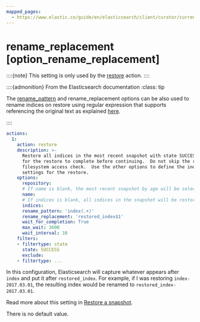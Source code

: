 ```yaml
---
mapped_pages:
  - https://www.elastic.co/guide/en/elasticsearch/client/curator/current/option_rename_replacement.html
---
```


# rename_replacement [option_rename_replacement]

::::{note}
This setting is only used by the [restore](/reference/restore.md) action.
::::


::::{admonition} From the Elasticsearch documentation
:class: tip

The [rename_pattern](/reference/option_rename_pattern.md) and rename_replacement options can be also used to rename indices on restore using regular expression that supports referencing the original text as explained [here](http://docs.oracle.com/javase/6/docs/api/java/util/regex/Matcher.md#appendReplacement(java.lang.StringBuffer,%20java.lang.String)).

::::


```yaml
actions:
  1:
    action: restore
    description: >-
      Restore all indices in the most recent snapshot with state SUCCESS.  Wait
      for the restore to complete before continuing.  Do not skip the repository
      filesystem access check.  Use the other options to define the index/shard
      settings for the restore.
    options:
      repository:
      # If name is blank, the most recent snapshot by age will be selected
      name:
      # If indices is blank, all indices in the snapshot will be restored
      indices:
      rename_pattern: 'index(.+)'
      rename_replacement: 'restored_index$1'
      wait_for_completion: True
      max_wait: 3600
      wait_interval: 10
    filters:
    - filtertype: state
      state: SUCCESS
      exclude:
    - filtertype: ...
```

In this configuration, Elasticsearch will capture whatever appears after `index` and put it after `restored_index`.  For example, if I was restoring `index-2017.03.01`, the resulting index would be renamed to `restored_index-2017.03.01`.

Read more about this setting in [Restore a snapshot](docs-content://deploy-manage/tools/snapshot-and-restore/restore-snapshot.md).

There is no default value.

